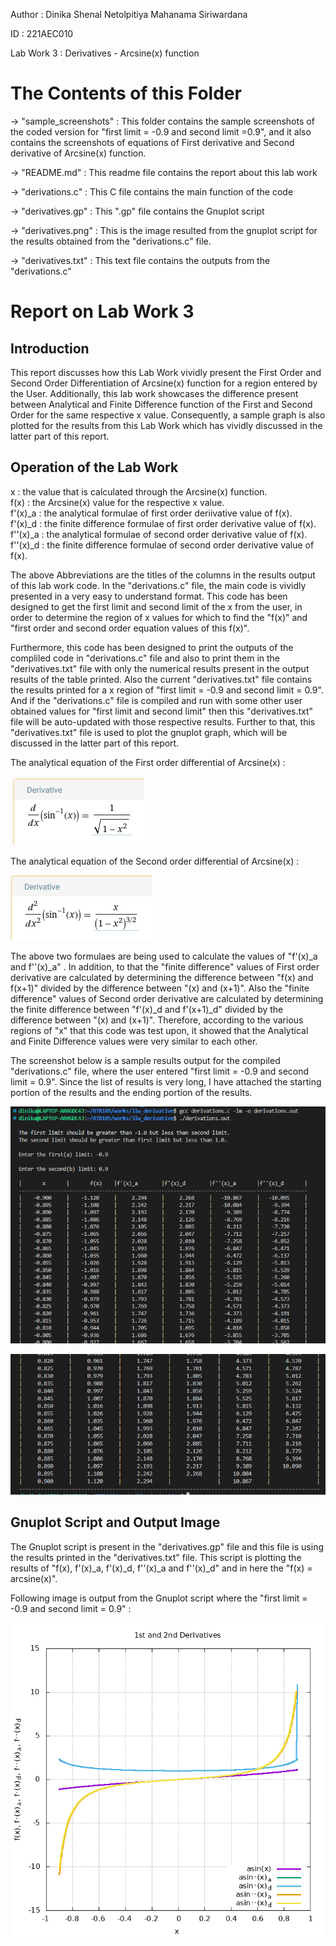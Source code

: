 Author : Dinika Shenal Netolpitiya Mahanama Siriwardana

ID : 221AEC010

Lab Work 3 : Derivatives - Arcsine(x) function

# The Contents of this Folder

-> "sample_screenshots" : This folder contains the sample screenshots of the coded version for "first limit = -0.9 and second limit =0.9", and it also contains the screenshots of equations of First derivative and Second derivative of Arcsine(x) function.

-> "README.md" : This readme file contains the report about this lab work

-> "derivations.c" : This C file contains the main function of the code

-> "derivatives.gp" : This ".gp" file contains the Gnuplot script

-> "derivatives.png" : This is the image resulted from the gnuplot script for the results obtained from the "derivations.c" file.

-> "derivatives.txt" : This text file contains the outputs from the "derivations.c"

# Report on Lab Work 3

## Introduction

This report discusses how this Lab Work vividly present the First Order and Second Order Differentiation of Arcsine(x) function for a region entered by the User. Additionally, this lab work showcases the difference present between Analytical and Finite Difference function of the First and Second Order for the same respective x value. Consequently, a sample graph is also plotted for the results from this Lab Work which has vividly discussed in the latter part of this report.

## Operation of the Lab Work

x : the value that is calculated through the Arcsine(x) function. \
f(x) : the Arcsine(x) value for the respective x value. \
f'(x)_a : the analytical formulae of first order deriivative value of f(x). \
f'(x)_d : the finite difference formulae of first order derivative value of f(x). \
f''(x)_a : the analytical formulae of second order derivative value of f(x). \
f''(x)_d : the finite difference formulae of second order derivative value of f(x). 

The above Abbreviations are the titles of the columns in the results output of this lab work code. In the "derivations.c" file, the main code is vividly presented in a very easy to understand format. This code has been designed to get the first limit and second limit of the x from the user, in order to determine the region of x values for which to find the "f(x)" and "first order and second order equation values of this f(x)". 

Furthermore, this code has been designed to print the outputs of the compliled code in "derivations.c" file and also to print them in the "derivatives.txt" file with only the numerical results present in the output results of the table printed. Also the current "derivatives.txt" file contains the results printed for a x region of "first limit = -0.9 and second limit = 0.9". And if the "derivations.c" file is compiled and run with some other user obtained values for "first limit and second limit" then this "derivatives.txt" file will be auto-updated with those respective results. Further to that, this "derivatives.txt" file is used to plot the gnuplot graph, which will be discussed in the latter part of this report. 

The analytical equation of the First order differential of Arcsine(x) :

![](sample_screenshots/first_order.png)


The analytical equation of the Second order differential of Arcsine(x) :

![](sample_screenshots/second_order.png)


The above two formulaes are being used to calculate the values of "f'(x)_a and f''(x)_a" . In addition, to that the "finite difference" values of First order derivative are calculated by determining the difference between "f(x) and f(x+1)" divided by  the difference between "(x) and (x+1)". Also the "finite difference" values of Second order derivative are calculated by determining the finite difference between "f'(x)_d and f'(x+1)_d" divided by  the difference between "(x) and (x+1)". Therefore, according to the various regions of "x" that this code was test upon, it showed that the Analytical and Finite Difference values were very similar to each other. 

The screenshot below is a sample results output for the compiled "derivations.c" file, where the user entered "first limit = -0.9 and second limit = 0.9". Since the list of results is very long, I have attached the starting portion of the results and the ending portion of the results. 

![](sample_screenshots/first_half.png)

![](sample_screenshots/second_half.png)


## Gnuplot Script and Output Image

The Gnuplot script is present in the "derivatives.gp" file and this file is using the results printed in the "derivatives.txt" file. This script is plotting the results of "f(x), f'(x)_a, f'(x)_d, f''(x)_a and f''(x)_d" and in here the "f(x) = arcsine(x)". 

Following image is output from the Gnuplot script where the "first limit = -0.9 and second limit = 0.9" :

![](derivatives.png)
